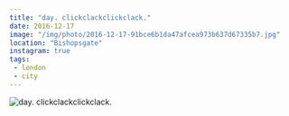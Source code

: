 ```yaml
---
title: "day. clickclackclickclack."
date: 2016-12-17
image: "/img/photo/2016-12-17-91bce6b1da47afcea973b637d67335b7.jpg"
location: "Bishopsgate"
instagram: true
tags:
 - london
 - city
---
```


![day. clickclackclickclack.](/img/photo/2016-12-17-91bce6b1da47afcea973b637d67335b7.jpg)
